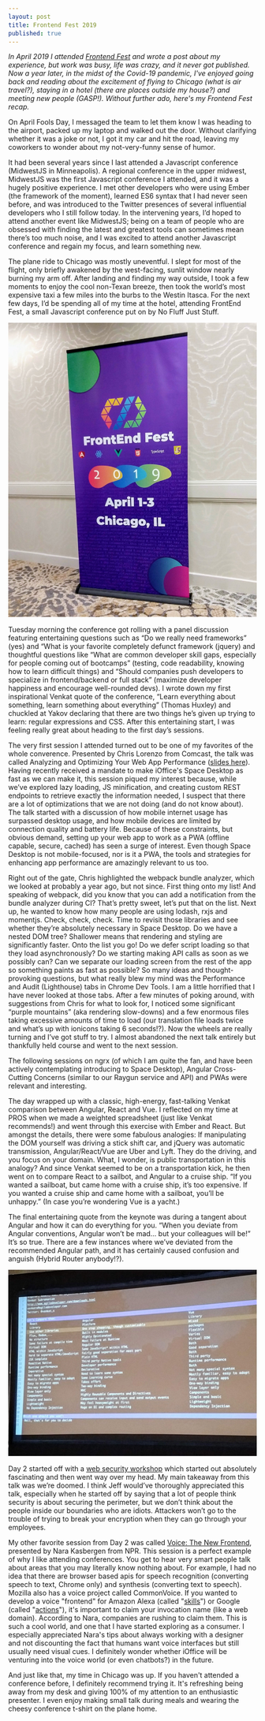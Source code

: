 ```yaml
---
layout: post
title: Frontend Fest 2019
published: true
---
```


_In April 2019 I attended [Frontend Fest](https://frontendfest.io/) and wrote a post about my experience, but work was busy, life was crazy, and it never got published. Now a year later, in the midst of the Covid-19 pandemic, I've enjoyed going back and reading about the excitement of flying to Chicago (what is air travel?), staying in a hotel (there are places outside my house?) and meeting new people (GASP!). Without further ado, here's my Frontend Fest recap._

On April Fools Day, I messaged the team to let them know I was heading to the airport, packed up my laptop and walked out the door. Without clarifying whether it was a joke or not, I got it my car and hit the road, leaving my coworkers to wonder about my not-very-funny sense of humor. 

It had been several years since I last attended a Javascript conference (MidwestJS in Minneapolis). A regional conference in the upper midwest, MidwestJS was the first Javascript conference I attended, and it was a hugely positive experience. I met other developers who were using Ember (the framework of the moment), learned ES6 syntax that I had never seen before, and was introduced to the Twitter presences of several influential developers who I still follow today. In the intervening years, I’d hoped to attend another event like MidwestJS; being on a team of people who are obsessed with finding the latest and greatest tools can sometimes mean there’s too much noise, and I was excited to attend another Javascript conference and regain my focus, and learn something new.

The plane ride to Chicago was mostly uneventful. I slept for most of the flight, only briefly awakened by the west-facing, sunlit window nearly burning my arm off. After landing and finding my way outside, I took a few moments to enjoy the cool non-Texan breeze, then took the world’s most expensive taxi a few miles into the burbs to the Westin Itasca. For the next few days, I’d be spending all of my time at the hotel, attending FrontEnd Fest, a small Javascript conference put on by No Fluff Just Stuff.

![Frontend Fest Banner](../images/frontend-fest-banner.jpg)

Tuesday morning the conference got rolling with a panel discussion featuring entertaining questions such as “Do we really need frameworks” (yes) and “What is your favorite completely defunct framework (jquery) and thoughtful questions like “What are common developer skill gaps, especially for people coming out of bootcamps” (testing, code readability, knowing how to learn difficult things) and “Should companies push developers to specialize in frontend/backend or full stack” (maximize developer happiness and encourage well-rounded devs). I wrote down my first inspirational Venkat quote of the conference, “Learn everything about something, learn something about everything” (Thomas Huxley) and chuckled at Yakov declaring that there are two things he’s given up trying to learn: regular expressions and CSS. After this entertaining start, I was feeling really great about heading to the first day’s sessions. 

The very first session I attended turned out to be one of my favorites of the whole converence. Presented by Chris Lorenzo from Comcast, the talk was called Analyzing and Optimizing Your Web App Performance ([slides here](https://frontendfest.io/conference/chicago/2019/04/session?id=43562)). Having recently received a mandate to make iOffice's Space Desktop as fast as we can make it, this session piqued my interest because, while we’ve explored lazy loading, JS minification, and creating custom REST endpoints to retrieve exactly the information needed, I suspect that there are a lot of optimizations that we are not doing (and do not know about). The talk started with a discussion of how mobile internet usage has surpassed desktop usage, and how mobile devices are limited by connection quality and battery life. Because of these constraints, but obvious demand, setting up your web app to work as a PWA (offline capable, secure, cached) has seen a surge of interest. Even though Space Desktop is not mobile-focused, nor is it a PWA, the tools and strategies for enhancing app performance are amazingly relevant to us too. 

Right out of the gate, Chris highlighted the webpack bundle analyzer, which we looked at probably a year ago, but not since. First thing onto my list! And speaking of webpack, did you know that you can add a notification from the bundle analyzer during CI? That’s pretty sweet, let’s put that on the list. Next up, he wanted to know how many people are using lodash, rxjs and momentjs. Check, check, check. Time to revisit those libraries and see whether they’re absolutely necessary in Space Desktop. Do we have a nested DOM tree? Shallower means that rendering and styling are significantly faster. Onto the list you go! Do we defer script loading so that they load asynchronously? Do we starting making API calls as soon as we possibly can? Can we separate our loading screen from the rest of the app so something paints as fast as possible? So many ideas and thought-provoking questions, but what really blew my mind was the Performance and Audit (Lighthouse) tabs in Chrome Dev Tools. I am a little horrified that I have never looked at those tabs. After a few minutes of poking around, with suggestions from Chris for what to look for, I noticed some significant “purple mountains” (aka rendering slow-downs) and a few enormous files taking excessive amounts of time to load (our translation file loads twice and what’s up with ionicons taking 6 seconds!?). Now the wheels are really turning and I’ve got stuff to try. I almost abandoned the next talk entirely but thankfully held course and went to the next session.

The following sessions on ngrx (of which I am quite the fan, and have been actively contemplating introducing to Space Desktop), Angular Cross-Cutting Concerns (similar to our Raygun service and API) and PWAs were relevant and interesting. 

The day wrapped up with a classic, high-energy, fast-talking Venkat comparison between Angular, React and Vue. I reflected on my time at PROS when we made a weighted spreadsheet (just like Venkat recommends!) and went through this exercise with Ember and React. But amongst the details, there were some fabulous analogies: If manipulating the DOM yourself was driving a stick shift car, and jQuery was automatic transmission, Angular/React/Vue are Uber and Lyft. They do the driving, and you focus on your domain. What, I wonder, is public transportation in this analogy? And since Venkat seemed to be on a transportation kick, he then went on to compare React to a sailbot, and Angular to a cruise ship. “If you wanted a sailboat, but came home with a cruise ship, it’s too expensive. If you wanted a cruise ship and came home with a sailboat, you’ll be unhappy.” (In case you’re wondering Vue is a yacht.)

The final entertaining quote from the keynote was during a tangent about Angular and how it can do everything for you. “When you deviate from Angular conventions, Angular won’t be mad… but your colleagues will be!” It’s so true. There are a few instances where we’ve deviated from the recommended Angular path, and it has certainly caused confusion and anguish (Hybrid Router anybody!?).

![Venkat's Framework Comparison](../images/frontend-fest-venkats-comparison.jpg)

Day 2 started off with a [web security workshop](https://frontendfest.io/conference/chicago/2019/04/session?id=43692) which started out absolutely fascinating and then went way over my head. My main takeaway from this talk was we’re doomed. I think Jeff would’ve thoroughly appreciated this talk, especially when he started off by saying that a lot of people think security is about securing the perimeter, but we don’t think about the people inside our boundaries who are idiots. Attackers won’t go to the trouble of trying to break your encryption when they can go through your employees.

My other favorite session from Day 2 was called [Voice: The New Frontend](https://frontendfest.io/conference/chicago/2019/04/session?id=43593), presented by Nara Kasbergen from NPR. This session is a perfect example of why I like attending conferences. You get to hear very smart people talk about areas that you may literally know nothing about. For example, I had no idea that there are browser based apis for speech recognition (converting speech to text, Chrome only) and synthesis (converting text to speech). Mozilla also has a voice project called CommonVoice. If you wanted to develop a voice "frontend" for Amazon Alexa (called "[skills](https://github.com/alexa/alexa-skills-kit-sdk-for-nodejs)") or Google (called "[actions](https://github.com/actions-on-google/actions-on-google-nodejs)"), it's important to claim your invocation name (like a web domain). According to Nara, companies are rushing to claim them. This is such a cool world, and one that I have started exploring as a consumer. I especially appreciated Nara's tips about always working with a designer and not discounting the fact that humans want voice interfaces but still usually need visual cues. I definitely wonder whether iOffice will be venturing into the voice world (or even chatbots?) in the future.

And just like that, my time in Chicago was up. If you haven't attended a conference before, I definitely recommend trying it. It's refreshing being away from my desk and giving 100% of my attention to an enthusiastic presenter. I even enjoy making small talk during meals and wearing the cheesy conference t-shirt on the plane home. 
